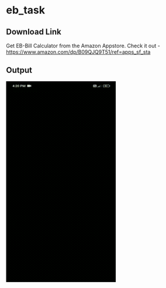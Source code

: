 # eb_task

## Download Link

Get EB-Bill Calculator from the Amazon Appstore. Check it out - https://www.amazon.com/dp/B09QJQ9T51/ref=apps_sf_sta

## Output

<img src="assets/output.gif" height=550 width=300/>
